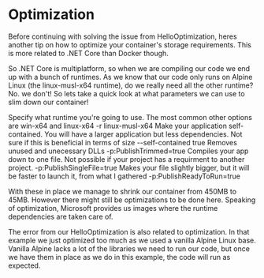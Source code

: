 # Optimization

Before continuing with solving the issue from HelloOptimization, heres another tip on how to optimize your container's storage requirements. This is more related to .NET Core than Docker though.

So .NET Core is multiplatform, so when we are compiling our code we end up with a bunch of runtimes. As we know that our code only runs on Alpine Linux (the linux-musl-x64 runtime), do we really need all the other runtime? No. we don't! So lets take a quick look at what parameters we can use to slim down our container!

Specify what runtime you're going to use. The most common other options are win-x64 and linux-x64
-r linux-musl-x64
Make your application self-contained. You will have a larger application but less dependencies. Not sure if this is beneficial in terms of size
--self-contained true
Removes unused and unecessary DLLs
-p:PublishTrimmed=true
Compiles your app down to one file. Not possible if your project has a requirment to another project.
-p:PublishSingleFile=true
Makes your file slightly bigger, but it will be faster to launch it, from what I gathered
-p:PublishReadyToRun=true

With these in place we manage to shrink our container from 450MB to 45MB. However there might still be optimizations to be done here. Speaking of optimization, Microsoft provides us images where the runtime dependencies are taken care of.

The error from our HelloOptimization is also related to optimization. In that example we just optimized too much as we used a vanilla Alpine Linux base. Vanilla Alpine lacks a lot of the libraries we need to run our code, but once we have them in place as we do in this example, the code will run as expected.